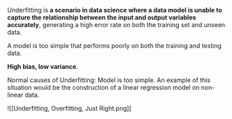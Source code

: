 Underfitting is **a scenario in data science where a data model is unable to capture the relationship between the input and output variables accurately**, generating a high error rate on both the training set and unseen data.

A model is too simple that performs poorly on both the training and testing data.

**High bias, low variance**.

Normal causes of Underfitting: Model is too simple. An example of this situation would be the construction of a linear regression model on non-linear data.

![[Underfitting, Overfitting, Just Right.png]]